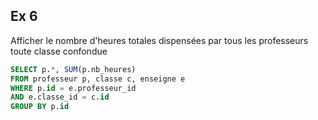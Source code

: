 ## Ex 6

Afficher le nombre d'heures totales dispensées par tous les professeurs toute classe confondue

```sql
SELECT p.*, SUM(p.nb_heures)
FROM professeur p, classe c, enseigne e
WHERE p.id = e.professeur_id
AND e.classe_id = c.id
GROUP BY p.id
```